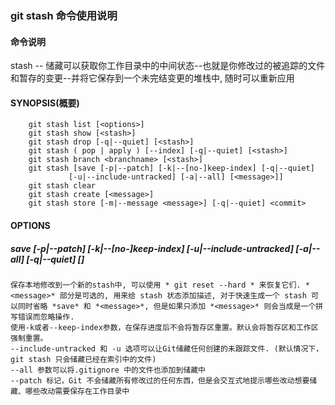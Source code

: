 ### git stash 命令使用说明

#### 命令说明
  stash -- 储藏可以获取你工作目录中的中间状态--也就是你修改过的被追踪的文件和暂存的变更--并将它保存到一个未完结变更的堆栈中, 随时可以重新应用

#### SYNOPSIS(概要)
```
    git stash list [<options>]
    git stash show [<stash>]
    git stash drop [-q|--quiet] [<stash>]
    git stash ( pop | apply ) [--index] [-q|--quiet] [<stash>]
    git stash branch <branchname> [<stash>]
    git stash [save [-p|--patch] [-k|--[no-]keep-index] [-q|--quiet]
             [-u|--include-untracked] [-a|--all] [<message>]]
    git stash clear
    git stash create [<message>]
    git stash store [-m|--message <message>] [-q|--quiet] <commit>
```

#### OPTIONS
##### save [-p|--patch] [-k|--[no-]keep-index] [-u|--include-untracked] [-a|--all] [-q|--quiet] [<message>]
    保存本地修改到一个新的stash中, 可以使用 * git reset --hard * 来恢复它们. *<message>* 部分是可选的, 用来给 stash 状态添加描述, 对于快速生成一个 stash 可以同时省略 *save* 和 *<message>*, 但是如果只添加 *<message>* 则会当成是一个拼写错误而忽略操作.
    使用-k或者--keep-index参数，在保存进度后不会将暂存区重置。默认会将暂存区和工作区强制重置。
    --include-untracked 和 -u 选项可以让Git储藏任何创建的未跟踪文件. (默认情况下，git stash 只会储藏已经在索引中的文件)
    --all 参数可以将.gitignore 中的文件也添加到储藏中
    --patch 标记，Git 不会储藏所有修改过的任何东西，但是会交互式地提示哪些改动想要储藏、哪些改动需要保存在工作目录中
    
